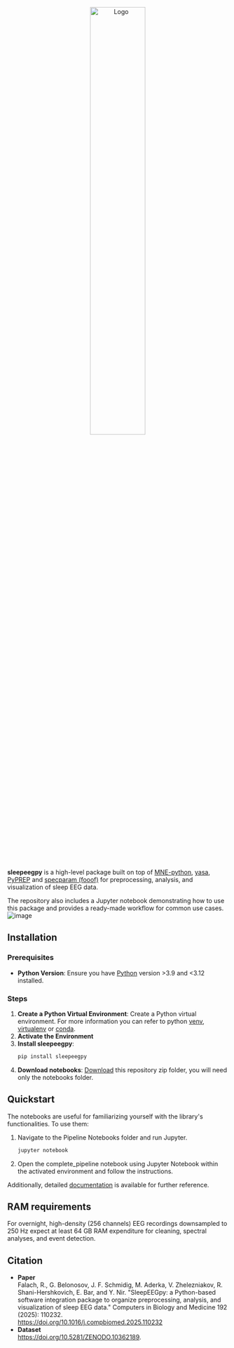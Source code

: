 <p align="center">
  <img src="logo.png" alt="Logo" style="width:50%;">
</p>

**sleepeegpy** is a high-level package built on top of [MNE-python](https://mne.tools/stable/index.html), [yasa](https://raphaelvallat.com/yasa/build/html/index.html), [PyPREP](https://pyprep.readthedocs.io/en/latest/) and [specparam (fooof)](https://fooof-tools.github.io/fooof/) for preprocessing, analysis, and visualization of sleep EEG data.

The repository also includes a Jupyter notebook demonstrating how to use this package and provides a ready-made workflow for common use cases.
![image](https://github.com/user-attachments/assets/f26c2023-44fc-48d7-ba72-d0de89a5dcee)

## Installation
### Prerequisites
- **Python Version**: Ensure you have [Python](https://www.python.org/downloads/) version >3.9 and <3.12 installed.
### Steps
1. **Create a Python Virtual Environment**:
   Create a Python virtual environment. For more information you can refer to python [venv](https://docs.python.org/3/tutorial/venv.html), [virtualenv](https://virtualenv.pypa.io/en/latest/user_guide.html) or [conda](https://conda.io/projects/conda/en/latest/user-guide/tasks/manage-environments.html).
2. **Activate the Environment**
3. **Install sleepeegpy**:
   ```bash
   pip install sleepeegpy
4. **Download notebooks**: [Download](https://github.com/NirLab-TAU/sleepeegpy/archive/refs/heads/main.zip) this repository zip folder, you will need only the notebooks folder.

## Quickstart
The notebooks are useful for familiarizing yourself with the library's functionalities. To use them:
1.  Navigate to the  Pipeline Notebooks folder and run Jupyter.
    ```bash
    jupyter notebook
    ```
2. Open the complete_pipeline notebook using Jupyter Notebook within the activated environment and follow the instructions.

Additionally, detailed [documentation](https://nirlab-tau.github.io/sleepeegpy/) is available for further reference.
## RAM requirements
For overnight, high-density (256 channels) EEG recordings downsampled to 250 Hz expect at least 64 GB RAM expenditure for cleaning, spectral analyses, and event detection.

## Citation
- **Paper**\
  Falach, R., G. Belonosov, J. F. Schmidig, M. Aderka, V. Zhelezniakov, R. Shani-Hershkovich, E. Bar, and Y. Nir. "SleepEEGpy: a Python-based software integration package to organize preprocessing, analysis, and visualization of sleep EEG data." Computers in Biology and Medicine 192 (2025): 110232.\
  https://doi.org/10.1016/j.compbiomed.2025.110232
- **Dataset**\
  https://doi.org/10.5281/ZENODO.10362189.
